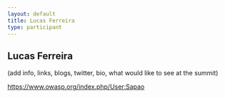 ```yaml
---
layout: default
title: Lucas Ferreira
type: participant
---
```


## Lucas Ferreira

(add info, links, blogs, twitter, bio, what would like to see at the summit)

https://www.owasp.org/index.php/User:Sapao
